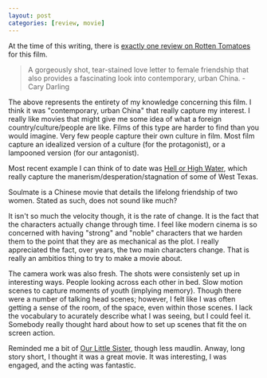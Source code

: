 ```yaml
---
layout: post
categories: [review, movie]
---
```

At the time of this writing, there is [exactly one review on Rotten Tomatoes](https://www.rottentomatoes.com/m/soulmate_2016/) for this film. 

> A gorgeously shot, tear-stained love letter to female friendship that also provides a fascinating look into contemporary, urban China. - Cary Darling

The above represents the entirety of my knowledge concerning this film. I think it was "contemporary, urban China" that really capture my interest. I really like movies that might give me some idea of what a foreign country/culture/people are like. Films of this type are harder to find than you would imagine. Very few people capture their own culture in film. Most film capture an idealized version of a culture (for the protagonist), or a lampooned version (for our antagonist). 

Most recent example I can think of to date was [Hell or High Water](https://www.rottentomatoes.com/m/hell_or_high_water/), which really capture the manerism/desperation/stagnation of some of West Texas.

Soulmate is a Chinese movie that details the lifelong friendship of two women. Stated as such, does not sound like much?

It isn't so much the velocity though, it is the rate of change. It is the fact that the characters actually change through time. I feel like modern cinema is so concerned with having "strong" and "noble" characters that we harden them to the point that they are as mechanical as the plot. I really appreciated the fact, over years, the two main characters change. That is really an ambitios thing to try to make a movie about. 

The camera work was also fresh. The shots were consistenly set up in interesting ways. People looking across each other in bed. Slow motion scenes to capture moments of youth (implying memory). Though there were a number of talking head scenes; however, I felt like I was often getting a sense of the room, of the space, even within those scenes. I lack the vocabulary to acurately describe what I was seeing, but I could feel it. Somebody really thought hard about how to set up scenes that fit the on screen action.

Reminded me a bit of [Our Little Sister](https://www.rottentomatoes.com/m/our_little_sister/), though less maudlin. Anway, long story short, I thought it was a great movie. It was interesting, I was engaged, and the acting was fantastic.
